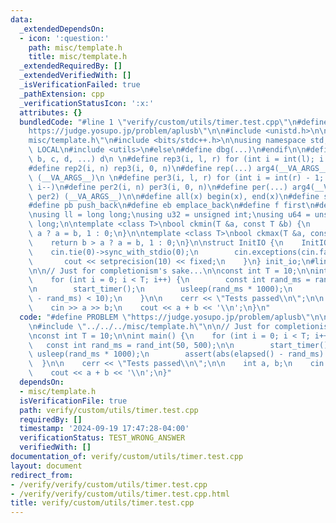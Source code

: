 ```yaml
---
data:
  _extendedDependsOn:
  - icon: ':question:'
    path: misc/template.h
    title: misc/template.h
  _extendedRequiredBy: []
  _extendedVerifiedWith: []
  _isVerificationFailed: true
  _pathExtension: cpp
  _verificationStatusIcon: ':x:'
  attributes: {}
  bundledCode: "#line 1 \"verify/custom/utils/timer.test.cpp\"\n#define PROBLEM \"\
    https://judge.yosupo.jp/problem/aplusb\"\n\n#include <unistd.h>\n\n#line 1 \"\
    misc/template.h\"\n#include <bits/stdc++.h>\n\nusing namespace std;\n\n#ifdef\
    \ LOCAL\n#include <utils>\n#else\n#define dbg(...)\n#endif\n\n#define arg4(a,\
    \ b, c, d, ...) d\n \n#define rep3(i, l, r) for (int i = int(l); i < int(r); i++)\n\
    #define rep2(i, n) rep3(i, 0, n)\n#define rep(...) arg4(__VA_ARGS__, rep3, rep2)\
    \ (__VA_ARGS__)\n \n#define per3(i, l, r) for (int i = int(r) - 1; i >= int(l);\
    \ i--)\n#define per2(i, n) per3(i, 0, n)\n#define per(...) arg4(__VA_ARGS__, per3,\
    \ per2) (__VA_ARGS__)\n\n#define all(x) begin(x), end(x)\n#define sz(x) int(size(x))\n\
    #define pb push_back\n#define eb emplace_back\n#define f first\n#define s second\n\
    \nusing ll = long long;\nusing u32 = unsigned int;\nusing u64 = unsigned long\
    \ long;\n\ntemplate <class T>\nbool ckmin(T &a, const T &b) {\n    return b <\
    \ a ? a = b, 1 : 0;\n}\n\ntemplate <class T>\nbool ckmax(T &a, const T &b) {\n\
    \    return b > a ? a = b, 1 : 0;\n}\n\nstruct InitIO {\n    InitIO() {\n    \
    \    cin.tie(0)->sync_with_stdio(0);\n        cin.exceptions(cin.failbit);\n \
    \       cout << setprecision(10) << fixed;\n    }\n} init_io;\n#line 6 \"verify/custom/utils/timer.test.cpp\"\
    \n\n// Just for completionism's sake...\n\nconst int T = 10;\n\nint main() {\n\
    \    for (int i = 0; i < T; i++) {\n        const int rand_ms = rand_int(50, 500);\n\
    \n        start_timer();\n        usleep(rand_ms * 1000);\n        assert(abs(elapsed()\
    \ - rand_ms) < 10);\n    }\n\n    cerr << \"Tests passed\\n\";\n\n    int a, b;\n\
    \    cin >> a >> b;\n    cout << a + b << '\\n';\n}\n"
  code: "#define PROBLEM \"https://judge.yosupo.jp/problem/aplusb\"\n\n#include <unistd.h>\n\
    \n#include \"../../../misc/template.h\"\n\n// Just for completionism's sake...\n\
    \nconst int T = 10;\n\nint main() {\n    for (int i = 0; i < T; i++) {\n     \
    \   const int rand_ms = rand_int(50, 500);\n\n        start_timer();\n       \
    \ usleep(rand_ms * 1000);\n        assert(abs(elapsed() - rand_ms) < 10);\n  \
    \  }\n\n    cerr << \"Tests passed\\n\";\n\n    int a, b;\n    cin >> a >> b;\n\
    \    cout << a + b << '\\n';\n}"
  dependsOn:
  - misc/template.h
  isVerificationFile: true
  path: verify/custom/utils/timer.test.cpp
  requiredBy: []
  timestamp: '2024-09-19 17:47:28-04:00'
  verificationStatus: TEST_WRONG_ANSWER
  verifiedWith: []
documentation_of: verify/custom/utils/timer.test.cpp
layout: document
redirect_from:
- /verify/verify/custom/utils/timer.test.cpp
- /verify/verify/custom/utils/timer.test.cpp.html
title: verify/custom/utils/timer.test.cpp
---
```

